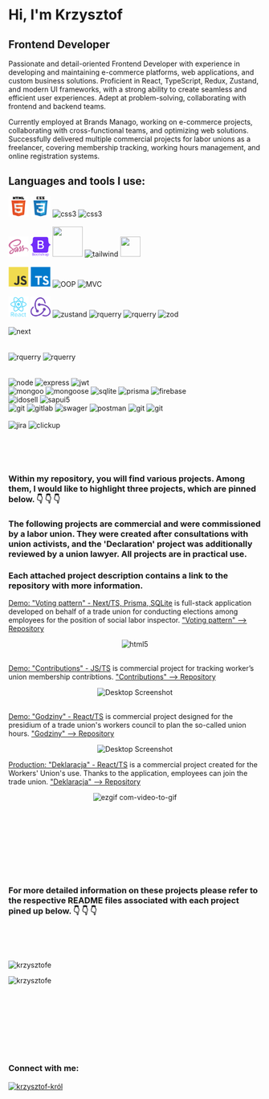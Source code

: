 
<h1 align="left">Hi, I'm Krzysztof</h1> 
<h2 align="left">Frontend Developer</h3>


Passionate and detail-oriented Frontend Developer with experience in developing and maintaining e-commerce platforms, web applications, and custom business solutions. Proficient in React, TypeScript, Redux, Zustand, and modern UI frameworks, with a strong ability to create seamless and efficient user experiences. Adept at problem-solving, collaborating with frontend and backend teams.

Currently employed at Brands Manago, working on e-commerce projects, collaborating with cross-functional teams, and optimizing web solutions. Successfully delivered multiple commercial projects for labor unions as a freelancer, covering membership tracking, working hours management, and online registration systems.

<h2 align="left">Languages and tools I use:</h3>
<p align="left"> 
  
  <div>
   <img src="https://raw.githubusercontent.com/devicons/devicon/master/icons/html5/html5-original-wordmark.svg" alt="html5" width="40" height="40"/> 
        <img src="https://raw.githubusercontent.com/devicons/devicon/master/icons/css3/css3-original-wordmark.svg" alt="css3" width="40" height="40"/> 
   <img src="https://github.com/user-attachments/assets/7a953ff2-de68-4d2f-a455-e790ca6e9dbe" alt="css3" width="40" height="40"/> 
       <img src="https://github.com/user-attachments/assets/1c23069e-20d7-41ae-8cc9-8b26c480ae39" alt="css3" width="30" height="40"/>
    
  </div>
      <br>
    <div>   
    <img src="https://raw.githubusercontent.com/devicons/devicon/master/icons/sass/sass-original.svg" alt="sass" width="40" height="40"/> 
    <img src="https://raw.githubusercontent.com/devicons/devicon/master/icons/bootstrap/bootstrap-plain-wordmark.svg" alt="bootstrap" width="40" height="40"/>
    <img src="https://github.com/Krzysztofe/Krzysztofe/assets/96065197/65f9145f-3db3-4e28-ae3f-78d8822bc1cb" width="60" height="60"/>


      
 <img src="https://github.com/user-attachments/assets/d4311a2a-77d8-403d-b762-6db92cb8e1a5" alt="tailwind" width="100" height="30"/> 


      
  <img src = "https://github.com/Krzysztofe/Krzysztofe/assets/96065197/8f07f96d-8bf6-40d9-9365-93228d32d792" width="40" height="40"/>

  </div>
  <br>
<div>
   <img src="https://raw.githubusercontent.com/devicons/devicon/master/icons/javascript/javascript-original.svg" alt="javascript" width="40" height="40"/>
  <img src="https://raw.githubusercontent.com/devicons/devicon/master/icons/typescript/typescript-original.svg" alt="typescript" width="40" height="40"/> 
    <img src="https://github.com/Krzysztofe/Krzysztofe/assets/96065197/f4e98b12-4438-4ca3-850e-2072a310bad3" alt="OOP" width="40" height="40"/> 
    <img src="https://github.com/user-attachments/assets/db0322c3-ff1a-45e6-9c89-0a81baee9150" alt="MVC" width="80" height="40"/> 



<br>
   <br>
  <img src="https://raw.githubusercontent.com/devicons/devicon/master/icons/react/react-original-wordmark.svg" alt="react" width="40" height="40"/> 
  <img src="https://raw.githubusercontent.com/devicons/devicon/master/icons/redux/redux-original.svg" alt="redux" width="40" height="40"/>  
  <img src="https://github.com/Krzysztofe/Krzysztofe/assets/96065197/9c30411d-5146-46a2-9bbb-5b2e622b7fe0" alt="zustand" width="80" height="40"/> 

  <img src="https://user-images.githubusercontent.com/96065197/208308915-21c4016e-4e01-415c-884c-84ca2ed033cc.png" alt="rquerry" width="60" height="40"/> 
  <img src="https://user-images.githubusercontent.com/96065197/208310354-6e9cc72b-bddf-45b1-bf7e-14a9d89543d5.png" alt="rquerry" width="60" height="40"/>
<img src="https://github.com/user-attachments/assets/011fefe7-e127-4605-bb46-cb27fd7e24d7" alt="zod" width="60" height="40"/>



  
</div>
<br>
  <img src="https://github.com/user-attachments/assets/034f5a59-9419-497b-bbd2-8b625d504560" alt="next" width="100" height="30"/>
  
  <br>

  <br>
<br>
<div>
  <img src="https://github.com/user-attachments/assets/75d45999-8498-45fc-b41d-f12406cccec0" alt="rquerry" width="50" height="50"/>   



  <img src="https://github.com/user-attachments/assets/8db776a6-8d5b-4fd4-8d7e-900cbd467565" alt="rquerry" width="100" height="50"/>
</div>
<br>



<br>

  <img src="https://github.com/user-attachments/assets/0a32bb38-ddc0-4685-b0a7-e8279db326f4" alt="node" width="60" height="60"/>
  <img src="https://github.com/user-attachments/assets/275918d2-ec98-4930-b1a5-4984b6ed955a" alt="express" width="100" height="100"/>  
  <img src="https://github.com/user-attachments/assets/ed4d55d1-ecd6-4340-bb31-0b4b03d3a84b" alt="jwt" width="80" height="60"/>

<br>
  <img src="https://github.com/user-attachments/assets/5edf0df7-5511-47b9-97bc-11ac793b541b" alt="mongoo" width="100" height="40"/>
  <img src="https://github.com/user-attachments/assets/f6e220b3-0d9e-45d9-9d85-d0a0caa0b42c" alt="mongoose" width="100" height="40"/>
  <img src="https://github.com/user-attachments/assets/c14a07c2-4be4-40e4-af4b-b486b438bccf" alt="sqlite" width="80" height="30"/> 
   <img src="https://github.com/user-attachments/assets/5b5c892c-43cf-413b-810e-fcd2fc71cfdc" alt="prisma" width="100" height="30"/>  
  <img src="https://github.com/user-attachments/assets/ddd2e258-2219-4d3b-82a9-9daafe633d45" alt="firebase" width="100" height="50"/> 

<br>

  <img src="https://github.com/user-attachments/assets/52f34a30-5ed1-4ee0-8238-80c622295bd4" alt="idosell" width="60" height="60"/>
   <img src="https://github.com/user-attachments/assets/14c0f634-0588-4b9d-8f8b-0753a9ed57f2" alt="sapui5" width="150" height="80"/>


<br>

  <div>
    <img src="https://www.vectorlogo.zone/logos/git-scm/git-scm-icon.svg" alt="git" width="40" height="40"/> 
    <img src="https://github.com/user-attachments/assets/e9ac52e0-52fa-46de-a28f-869f5179d306" alt="gitlab" width="40" height="40"/> 
 <img src= "https://github.com/Krzysztofe/Krzysztofe/assets/96065197/f245503f-a7f1-42b8-ba55-cb84551962c6" alt="swager" width="80" height="30"/>
     <img src= "https://github.com/user-attachments/assets/674cce04-5a52-45f4-801d-70aacad1cd6f" alt="postman" width="60" height="60"/>
<img src= "https://github.com/Krzysztofe/Krzysztofe/assets/96065197/7292dc1f-3e6f-4f57-83fe-e3f22a697e79" alt="git" width="40" height="35"/>
  



 <img src= "https://github.com/user-attachments/assets/1103773e-c36f-407f-9fe4-9b8e1556a5b8" alt="git" width="40" height="40"/>
    
  </div>
<br>
    <img src="https://github.com/Krzysztofe/Krzysztofe/assets/96065197/77c32d08-fd0b-4691-8a53-34497044fe1b" alt="jira" width="70" height="40"/>
    <img src= "https://github.com/user-attachments/assets/1f17bca0-bd7a-494e-bc9f-ec78acfe421a" alt="clickup" width="80" height="45"/>
</p>   
 
 <br><br><br>



 ### Within my repository, you will find various projects. Among them, I would like to highlight three projects, which are pinned below. :point_down: :point_down: :point_down:

 ### The following projects are commercial and were commissioned by a labor union. They were created after consultations with union activists, and the 'Declaration' project was additionally reviewed by a union lawyer. All projects are in practical use.

 ### Each attached project description contains a link to the repository with more information.

 <a href = "http://vps-2c27257b.vps.ovh.ca:8090/"> Demo: "Voting pattern" - Next/TS, Prisma, SQLite</a> is full-stack application developed on behalf of a trade union for 
conducting elections among employees for the position of social labor inspector. <a href = "https://github.com/Krzysztofe/voting-pattern/tree/main"> "Voting pattern" --> Repository </a>

 <div align="center">
  <img src="https://github.com/user-attachments/assets/162225ad-168b-4e55-8402-9a40e334392a" alt="html5" width="400" height="350" /> 
</div> 

 </br>
 

 <a href = "https://skladki.ozzip.pl/"> Demo: "Contributions" - JS/TS</a> is commercial project for tracking worker’s union membership contribtions. <a href = "https://github.com/Krzysztofe/contributions"> "Contributions" --> Repository </a>

 <div align="center">
<img src="https://github.com/Krzysztofe/Krzysztofe/assets/96065197/a9e4aad3-70d8-4ce0-997c-d0f1d8dc4c0c" width="500" alt="Desktop Screenshot" margin="20"> 
</div>

 </br>

 <a href = "https://krzysztofe.github.io/godziny/"> Demo: "Godziny" - React/TS</a> is commercial project designed for the presidium of a trade union's workers council to plan the so-called union hours.  <a href = "https://github.com/Krzysztofe/godziny"> "Godziny" --> Repository</a>

 <div align="center">
<img src="https://github.com/Krzysztofe/Krzysztofe/assets/96065197/5f4d71f5-fac8-457f-8c31-a30e38c3a8da" width="500" alt="Desktop Screenshot" margin="20"> 
</div>

 
 
 <a href = "https://deklaracja.ozzip.pl/"> Production: "Deklaracja" - React/TS</a> is a commercial project created for the Workers' Union's use. Thanks to the application, employees can join the trade union.  <a href = "https://github.com/Krzysztofe/deklaracja"> "Deklaracja" --> Repository</a>

  <div align="center">
    
![ezgif com-video-to-gif](https://github.com/Krzysztofe/Krzysztofe/assets/96065197/5a51a760-06fc-47e5-adb6-93aaa3250b26)
</div>


 
 <br>





<br><br><br>



<br><br>
 ### For more detailed information on these projects please refer to the respective README files associated with each project pined up below. :point_down: :point_down: :point_down:  </b>

<br><br><br>

<p><img align="center" src="https://github-readme-streak-stats.herokuapp.com/?user=krzysztofe&" alt="krzysztofe" /></p>

<p><img align="left" src="https://github-readme-stats.vercel.app/api/top-langs?username=krzysztofe&show_icons=true&locale=en&layout=compact" alt="krzysztofe" /></p>


<br></br> <br></br> <br></br>

 <br></br><h3 align="left">Connect with me:</h3><a href="https://linkedin.com/in/krzysztof-król" target="blank"><img align="center" src="https://raw.githubusercontent.com/rahuldkjain/github-profile-readme-generator/master/src/images/icons/Social/linked-in-alt.svg" alt="krzysztof-król" height="30" width="80" /></a>

<!--
**Krzysztofe/Krzysztofe** is a ✨ _special_ ✨ repository because its `README.md` (this file) appears on your GitHub profile.

Here are some ideas to get you started:

- 🔭 I’m currently working on ...
- 🌱 I’m currently learning ...
- 👯 I’m looking to collaborate on ...
- 🤔 I’m looking for help with ...
- 💬 Ask me about ...
- 📫 How to reach me: ...
- 😄 Pronouns: ...
- ⚡ Fun fact: ...
-->
